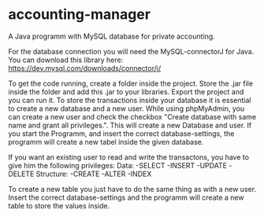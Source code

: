 # accounting-manager
A Java programm with MySQL database for private accounting.

For the database connection you will need the MySQL-connectorJ for Java.
You can download this library here:
https://dev.mysql.com/downloads/connector/j/

To get the code running, create a folder inside the project. Store the .jar file inside the folder and add this .jar to your libraries. Export the project and you can run it.
To store the transactions inside your database it is essential to create a new database and a new user.
While using phpMyAdmin, you can create a new user and check the checkbox "Create database with same name and grant all privileges.".
This will create a new Database and user. If you start the Programm, and insert the correct database-settings, the programm will create a new tabel inside the given database.

If you want an existing user to read and write the transactons, you have to give him the following privileges:
Data:
-SELECT
-INSERT
-UPDATE
-DELETE
Structure:
-CREATE
-ALTER
-INDEX

To create a new table you just have to do the same thing as with a new user.
Insert the correct database-settings and the programm will create a new table to store the values inside.
